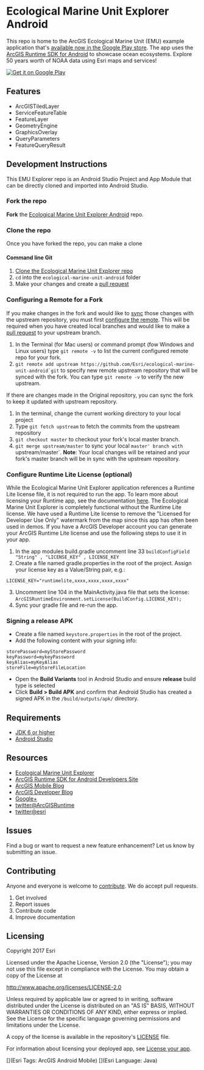 # Ecological Marine Unit Explorer Android

This repo is home to the ArcGIS Ecological Marine Unit (EMU) example application that's [available now in the Google Play store](https://play.google.com/store/apps/details?id=com.esri.android.ecologicalmarineunitexplorer).  The app uses the [ArcGIS Runtime SDK for Android](https://developers.arcgis.com/android/) to showcase ocean ecosystems.  Explore 50 years worth of NOAA data using Esri maps and services!

<a href='https://play.google.com/store/apps/details?id=com.esri.android.ecologicalmarineunitexplorer&pcampaignid=MKT-Other-global-all-co-prtnr-py-PartBadge-Mar2515-1'><img alt='Get it on Google Play' src='https://play.google.com/intl/en_us/badges/images/generic/en_badge_web_generic.png'/></a>

## Features
- ArcGISTiledLayer
- ServiceFeatureTable
- FeatureLayer
- GeometryEngine
- GraphicsOverlay
- QueryParameters
- FeatureQueryResult

## Development Instructions
This EMU Explorer repo is an Android Studio Project and App Module that can be directly cloned and imported into Android Studio. 

### Fork the repo
**Fork** the [Ecological Marine Unit Explorer Android](https://github.com/Esri/ecological-marine-unit-android/fork) repo.

### Clone the repo
Once you have forked the repo, you can make a clone

#### Command line Git
1. [Clone the Ecological Marine Unit Explorer repo](https://help.github.com/articles/fork-a-repo#step-2-clone-your-fork)
2. ```cd``` into the ```ecological-marine-unit-android``` folder
3. Make your changes and create a [pull request](https://help.github.com/articles/creating-a-pull-request)

### Configuring a Remote for a Fork
If you make changes in the fork and would like to [sync](https://help.github.com/articles/syncing-a-fork/) those changes with the upstream repository, you must first [configure the remote](https://help.github.com/articles/configuring-a-remote-for-a-fork/). This will be required when you have created local branches and would like to make a [pull request](https://help.github.com/articles/creating-a-pull-request) to your upstream branch.

1. In the Terminal (for Mac users) or command prompt (fow Windows and Linux users) type ```git remote -v``` to list the current configured remote repo for your fork.
2. ```git remote add upstream https://github.com/Esri/ecological-marine-unit-android`git``` to specify new remote upstream repository that will be synced with the fork. You can type ```git remote -v``` to verify the new upstream.

If there are changes made in the Original repository, you can sync the fork to keep it updated with upstream repository.

1. In the terminal, change the current working directory to your local project
2. Type ```git fetch upstream``` to fetch the commits from the upstream repository
3. ```git checkout master``` to checkout your fork's local master branch.
4. ```git merge upstream/master``` to sync your local `master' branch with `upstream/master`. **Note**: Your local changes will be retained and your fork's master branch will be in sync with the upstream repository.

### Configure Runtime Lite License (optional)
While the Ecological Marine Unit Explorer application references a Runtime Lite license file, it is not required to run the app.  To learn more about licensing your Runtime app, see the documentation [here](https://developers.arcgis.com/arcgis-runtime/licensing/).  The Ecological Marine Unit Explorer is completely functional without the Runtime Lite license. We have used a Runtime Lite license to remove the "Licensed for Developer Use Only" watermark from the map since this app has often been used in demos. If you have a ArcGIS Developer account you can generate your ArcGIS Runtime Lite license and use the following steps to use it in your app.

1.  In the app modules build.gradle uncomment line 33 `buildConfigField "String" , "LICENSE_KEY" , LICENSE_KEY`
2.  Create a file named gradle.properties in the root of the project.  Assign your license key as a Value/String pair, e.g.: 

```
LICENSE_KEY="runtimelite,xxxx,xxxx,xxxx,xxxx"
```

3.  Uncomment line 104 in the MainActivity.java file that sets the license:  `ArcGISRuntimeEnvironment.setLicense(BuildConfig.LICENSE_KEY);`
4.  Sync your gradle file and re-run the app.

### Signing a release APK
- Create a file named `keystore.properties` in the root of the project. 
- Add the following content with your signing info: 

```
storePassword=myStorePassword
keyPassword=mykeyPassword
keyAlias=myKeyAlias
storeFile=myStoreFileLocation
```

- Open the **Build Variants** tool in Android Studio and ensure **release** build type is selected
- Click **Build > Build APK** and confirm that Android Studio has created a signed APK in the `/build/outputs/apk/` directory.  


## Requirements
* [JDK 6 or higher](http://www.oracle.com/technetwork/java/javase/downloads/index.html)
* [Android Studio](http://developer.android.com/sdk/index.html)

## Resources
* [Ecological Marine Unit Explorer](README.md)
* [ArcGIS Runtime SDK for Android Developers Site](https://developers.arcgis.com/android/)
* [ArcGIS Mobile Blog](http://blogs.esri.com/esri/arcgis/category/mobile/)
* [ArcGIS Developer Blog](http://blogs.esri.com/esri/arcgis/category/developer/)
* [Google+](https://plus.google.com/+esri/posts)
* [twitter@ArcGISRuntime](https://twitter.com/ArcGISRuntime)
* [twitter@esri](http://twitter.com/esri)

## Issues
Find a bug or want to request a new feature enhancement?  Let us know by submitting an issue.

## Contributing
Anyone and everyone is welcome to [contribute](https://github.com/Esri/ecological-marine-unit-android/blob/master/CONTRIBUTING.md). We do accept pull requests.

1. Get involved
2. Report issues
3. Contribute code
4. Improve documentation

## Licensing
Copyright 2017 Esri

Licensed under the Apache License, Version 2.0 (the "License"); you may not use this file except in compliance with the License. You may obtain a copy of the License at

http://www.apache.org/licenses/LICENSE-2.0

Unless required by applicable law or agreed to in writing, software distributed under the License is distributed on an "AS IS" BASIS, WITHOUT WARRANTIES OR CONDITIONS OF ANY KIND, either express or implied. See the License for the specific language governing permissions and limitations under the License.

A copy of the license is available in the repository's [LICENSE](LICENSE) file.

For information about licensing your deployed app, see [License your app](https://developers.arcgis.com/android/latest/guide/license-your-app.htm).

[](Esri Tags: ArcGIS Android Mobile)
[](Esri Language: Java)
